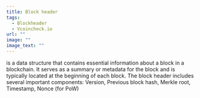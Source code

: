 ```yaml
---
title: Block header
tags:
  - Blockheader
  - Vcoincheck.io
url: ""
image: ""
image_text: ""
---
```


is a data structure that contains essential information about a block in a blockchain. It serves as a summary or metadata for the block and is typically located at the beginning of each block. The block header includes several important components: Version, Previous block hash, Merkle root, Timestamp, Nonce (for PoW)
